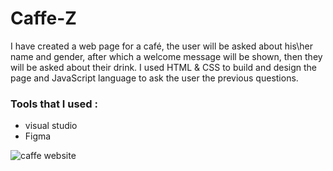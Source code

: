 # Caffe-Z

I have created a web page for a café, the user will be asked about his\her name and gender, after which a welcome message will be shown, then they will be asked about their drink. I used HTML & CSS to build and design the page and JavaScript language to ask the user the previous questions.

 ### Tools that I used :
 - visual studio
 - Figma
 
 
 ![caffe website](https://user-images.githubusercontent.com/94164413/225878936-c137b6e0-1bbd-4c8e-818d-c4c62bf08505.png)

 
